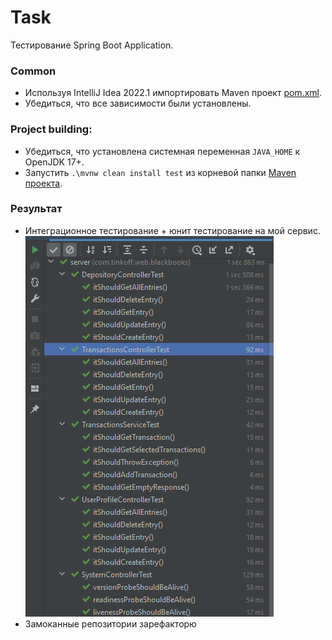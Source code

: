 # Task

Тестирование Spring Boot Application.

### Common

- Используя IntelliJ Idea 2022.1 импортировать Maven проект [pom.xml](pom.xml).
- Убедиться, что все зависимости были установлены.

### Project building:

- Убедиться, что установлена системная переменная ```JAVA_HOME``` к OpenJDK 17+.
- Запустить ```.\mvnw clean install test``` из корневой папки [Maven проекта](pom.xml).

### Результат

- Интеграционное тестирование + юнит тестирование на мой сервис.
  ![](src/main/resources/feature6/screen-1.png)
- Замоканные репозитории зарефакторю